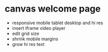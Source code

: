 # canvas welcome page

- responsive mobile tablet desktop and hi res
- insert iframe video player
- edit grid size
- shrink mobile margins
- grow hi res text

